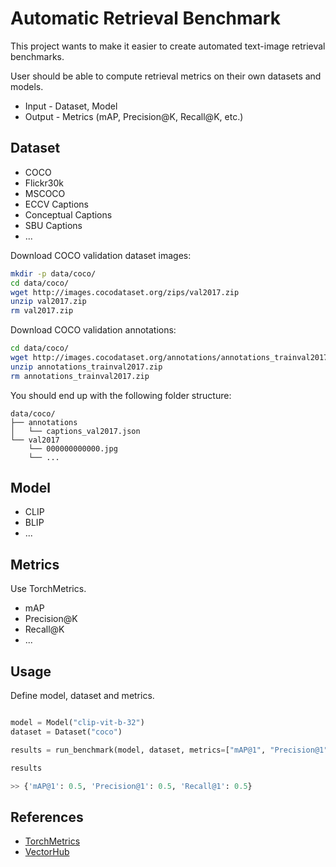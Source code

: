 
# Automatic Retrieval Benchmark

This project wants to make it easier to create automated text-image retrieval benchmarks.

User should be able to compute retrieval metrics on their own datasets and models.

- Input - Dataset, Model
- Output - Metrics (mAP, Precision@K, Recall@K, etc.)

## Dataset

- COCO
- Flickr30k
- MSCOCO
- ECCV Captions
- Conceptual Captions
- SBU Captions
- ...

Download COCO validation dataset images:

```bash
mkdir -p data/coco/
cd data/coco/
wget http://images.cocodataset.org/zips/val2017.zip
unzip val2017.zip
rm val2017.zip
```

Download COCO validation annotations:

```bash
cd data/coco/
wget http://images.cocodataset.org/annotations/annotations_trainval2017.zip
unzip annotations_trainval2017.zip
rm annotations_trainval2017.zip
```

You should end up with the following folder structure:

```
data/coco/
├── annotations
│   └── captions_val2017.json
└── val2017
    └── 000000000000.jpg
    └── ...
```

## Model

- CLIP
- BLIP
- ...


## Metrics
Use TorchMetrics.

- mAP
- Precision@K
- Recall@K
- ...

## Usage

Define model, dataset and metrics.

```python

model = Model("clip-vit-b-32")
dataset = Dataset("coco")

results = run_benchmark(model, dataset, metrics=["mAP@1", "Precision@1", "Recall@1"])

results

>> {'mAP@1': 0.5, 'Precision@1': 0.5, 'Recall@1': 0.5}
```


## References

- [TorchMetrics](https://torchmetrics.readthedocs.io/en/latest/)
- [VectorHub](https://github.com/superlinked/VectorHub/blob/main/research/vision-research/readme.md)
